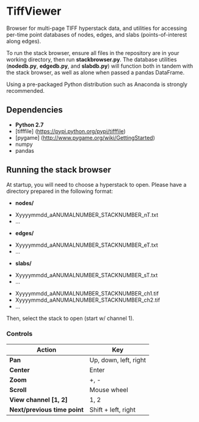 # TiffViewer

Browser for multi-page TIFF hyperstack data, and utilities for accessing per-time point databases of nodes, edges, and slabs (points-of-interest along edges).

To run the stack browser, ensure all files in the repository are in your working directory, then run __stackbrowser.py__. The database utilities (__nodedb.py__, __edgedb.py__, and __slabdb.py__) will function both in tandem with the stack browser, as well as alone when passed a pandas DataFrame.

Using a pre-packaged Python distribution such as Anaconda is strongly recommended.



## Dependencies

* **__Python 2.7__**
* [tifffile] (https://pypi.python.org/pypi/tifffile)
* [pygame] (http://www.pygame.org/wiki/GettingStarted)
* numpy
* pandas


## Running the stack browser

At startup, you will need to choose a hyperstack to open. Please have a directory prepared in the following format:

* __nodes/__
- Xyyyymmdd_aANUMALNUMBER_STACKNUMBER_nT.txt
- ...
* __edges/__
- Xyyyymmdd_aANUMALNUMBER_STACKNUMBER_eT.txt
- ...
* __slabs/__
- Xyyyymmdd_aANUMALNUMBER_STACKNUMBER_sT.txt
- ...
* Xyyyymmdd_aANUMALNUMBER_STACKNUMBER_ch1.tif
* Xyyyymmdd_aANUMALNUMBER_STACKNUMBER_ch2.tif
* ...

Then, select the stack to open (start w/ channel 1).

### Controls

Action | Key
--- | ---
__Pan__ | Up, down, left, right
__Center__ | Enter
__Zoom__ | +, -
__Scroll__ | Mouse wheel
__View channel [1, 2]__ | 1, 2
__Next/previous time point__ | Shift + left, right
